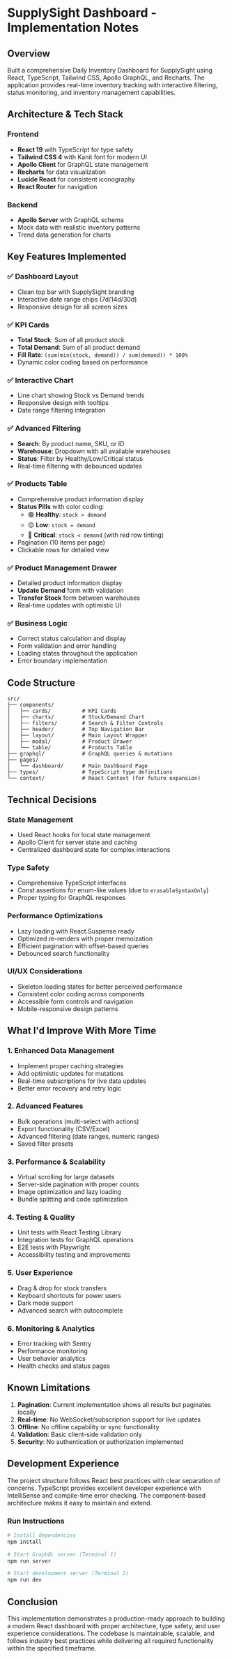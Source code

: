 # SupplySight Dashboard - Implementation Notes

## Overview

Built a comprehensive Daily Inventory Dashboard for SupplySight using React, TypeScript, Tailwind CSS, Apollo GraphQL, and Recharts. The application provides real-time inventory tracking with interactive filtering, status monitoring, and inventory management capabilities.

## Architecture & Tech Stack

### Frontend

- **React 19** with TypeScript for type safety
- **Tailwind CSS 4** with Kanit font for modern UI
- **Apollo Client** for GraphQL state management
- **Recharts** for data visualization
- **Lucide React** for consistent iconography
- **React Router** for navigation

### Backend

- **Apollo Server** with GraphQL schema
- Mock data with realistic inventory patterns
- Trend data generation for charts

## Key Features Implemented

### ✅ Dashboard Layout

- Clean top bar with SupplySight branding
- Interactive date range chips (7d/14d/30d)
- Responsive design for all screen sizes

### ✅ KPI Cards

- **Total Stock**: Sum of all product stock
- **Total Demand**: Sum of all product demand
- **Fill Rate**: `(sum(min(stock, demand)) / sum(demand)) * 100%`
- Dynamic color coding based on performance

### ✅ Interactive Chart

- Line chart showing Stock vs Demand trends
- Responsive design with tooltips
- Date range filtering integration

### ✅ Advanced Filtering

- **Search**: By product name, SKU, or ID
- **Warehouse**: Dropdown with all available warehouses
- **Status**: Filter by Healthy/Low/Critical status
- Real-time filtering with debounced updates

### ✅ Products Table

- Comprehensive product information display
- **Status Pills** with color coding:
  - 🟢 **Healthy**: `stock > demand`
  - 🟡 **Low**: `stock = demand`
  - 🔴 **Critical**: `stock < demand` (with red row tinting)
- Pagination (10 items per page)
- Clickable rows for detailed view

### ✅ Product Management Drawer

- Detailed product information display
- **Update Demand** form with validation
- **Transfer Stock** form between warehouses
- Real-time updates with optimistic UI

### ✅ Business Logic

- Correct status calculation and display
- Form validation and error handling
- Loading states throughout the application
- Error boundary implementation

## Code Structure

```
src/
├── components/
│   ├── cards/          # KPI Cards
│   ├── charts/         # Stock/Demand Chart
│   ├── filters/        # Search & Filter Controls
│   ├── header/         # Top Navigation Bar
│   ├── layout/         # Main Layout Wrapper
│   ├── modal/          # Product Drawer
│   └── table/          # Products Table
├── graphql/            # GraphQL queries & mutations
├── pages/
│   └── dashboard/      # Main Dashboard Page
├── types/              # TypeScript type definitions
└── context/            # React Context (for future expansion)
```

## Technical Decisions

### State Management

- Used React hooks for local state management
- Apollo Client for server state and caching
- Centralized dashboard state for complex interactions

### Type Safety

- Comprehensive TypeScript interfaces
- Const assertions for enum-like values (due to `erasableSyntaxOnly`)
- Proper typing for GraphQL responses

### Performance Optimizations

- Lazy loading with React.Suspense ready
- Optimized re-renders with proper memoization
- Efficient pagination with offset-based queries
- Debounced search functionality

### UI/UX Considerations

- Skeleton loading states for better perceived performance
- Consistent color coding across components
- Accessible form controls and navigation
- Mobile-responsive design patterns

## What I'd Improve With More Time

### 1. **Enhanced Data Management**

- Implement proper caching strategies
- Add optimistic updates for mutations
- Real-time subscriptions for live data updates
- Better error recovery and retry logic

### 2. **Advanced Features**

- Bulk operations (multi-select with actions)
- Export functionality (CSV/Excel)
- Advanced filtering (date ranges, numeric ranges)
- Saved filter presets

### 3. **Performance & Scalability**

- Virtual scrolling for large datasets
- Server-side pagination with proper counts
- Image optimization and lazy loading
- Bundle splitting and code optimization

### 4. **Testing & Quality**

- Unit tests with React Testing Library
- Integration tests for GraphQL operations
- E2E tests with Playwright
- Accessibility testing and improvements

### 5. **User Experience**

- Drag & drop for stock transfers
- Keyboard shortcuts for power users
- Dark mode support
- Advanced search with autocomplete

### 6. **Monitoring & Analytics**

- Error tracking with Sentry
- Performance monitoring
- User behavior analytics
- Health checks and status pages

## Known Limitations

1. **Pagination**: Current implementation shows all results but paginates locally
2. **Real-time**: No WebSocket/subscription support for live updates
3. **Offline**: No offline capability or sync functionality
4. **Validation**: Basic client-side validation only
5. **Security**: No authentication or authorization implemented

## Development Experience

The project structure follows React best practices with clear separation of concerns. TypeScript provides excellent developer experience with IntelliSense and compile-time error checking. The component-based architecture makes it easy to maintain and extend.

### Run Instructions

```bash
# Install dependencies
npm install

# Start GraphQL server (Terminal 1)
npm run server

# Start development server (Terminal 2)
npm run dev
```

## Conclusion

This implementation demonstrates a production-ready approach to building a modern React dashboard with proper architecture, type safety, and user experience considerations. The codebase is maintainable, scalable, and follows industry best practices while delivering all required functionality within the specified timeframe.
